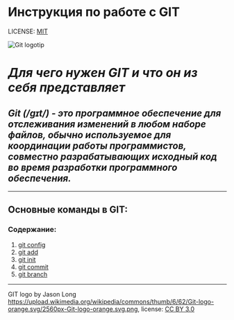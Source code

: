 # Инструкция по работе с GIT


LICENSE: [MIT](./license.md)

![Git logotip](./)

# *Для чего нужен **GIT** и что он из себя представляет*

## *Git (/ɡɪt/) - это программное обеспечение для отслеживания изменений в любом наборе файлов, обычно используемое для координации работы программистов, совместно разрабатывающих исходный код во время разработки программного обеспечения.*
---

## Основные команды в GIT:

### Содержание:
1. [git config](./gitconfig.md)
2. [git add](./add.md)
3. [git init](./gitinit.md)
4. [git commit](./gitcommit.md)
5. [git branch](./gitbranch.md)
---

GIT logo by Jason Long https://upload.wikimedia.org/wikipedia/commons/thumb/6/62/Git-logo-orange.svg/2560px-Git-logo-orange.svg.png, license: [CC BY 3.0](https://creativecommons.org/licenses/by/3.0/) 